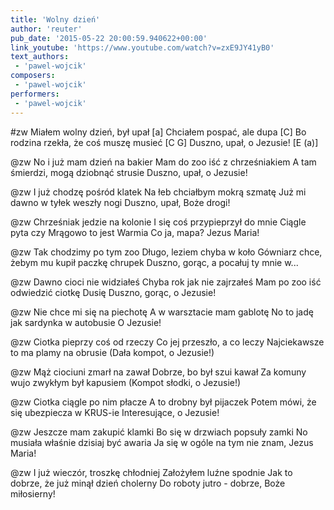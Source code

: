 ```yaml
---
title: 'Wolny dzień'
author: 'reuter'
pub_date: '2015-05-22 20:00:59.940622+00:00'
link_youtube: 'https://www.youtube.com/watch?v=zxE9JY41yB0'
text_authors:
 - 'pawel-wojcik'
composers:
 - 'pawel-wojcik'
performers:
 - 'pawel-wojcik'
---
```


#zw
Miałem wolny dzień, był upał [a]
Chciałem pospać, ale dupa [C]
Bo rodzina rzekła, że coś muszę musieć [C G]
Duszno, upał, o Jezusie! [E (a)]

@zw
No i już mam dzień na bakier
Mam do zoo iść z chrześniakiem
A tam śmierdzi, mogą dziobnąć strusie
Duszno, upał, o Jezusie!

@zw
I już chodzę pośród klatek
Na łeb chciałbym mokrą szmatę
Już mi dawno w tyłek weszły nogi
Duszno, upał, Boże drogi!

@zw
Chrześniak jedzie na kolonie
I się coś przypieprzył do mnie
Ciągle pyta czy Mrągowo to jest Warmia
Co ja, mapa? Jezus Maria!

@zw
Tak chodzimy po tym zoo
Długo, leziem chyba w koło
Gówniarz chce, żebym mu kupił paczkę chrupek
Duszno, gorąc, a pocałuj ty mnie w...

@zw
Dawno cioci nie widziałeś
Chyba rok jak nie zajrzałeś
Mam po zoo iść odwiedzić ciotkę Dusię
Duszno, gorąc, o Jezusie!

@zw
Nie chce mi się na piechotę
A w warsztacie mam gablotę
No to jadę jak sardynka w autobusie
O Jezusie!

@zw
Ciotka pieprzy coś od rzeczy
Co jej przeszło, a co leczy
Najciekawsze to ma plamy na obrusie
(Dała kompot, o Jezusie!)

@zw
Mąż ciociuni zmarł na zawał
Dobrze, bo był szui kawał
Za komuny wujo zwykłym był kapusiem
(Kompot słodki, o Jezusie!)

@zw
Ciotka ciągle po nim płacze
A to drobny był pijaczek
Potem mówi, że się ubezpiecza w KRUS-ie
Interesujące, o Jezusie!

@zw
Jeszcze mam zakupić klamki
Bo się w drzwiach popsuły zamki
No musiała właśnie dzisiaj być awaria
Ja się w ogóle na tym nie znam, Jezus Maria!

@zw
I już wieczór, troszkę chłodniej
Założyłem luźne spodnie
Jak to dobrze, że już minął dzień cholerny
Do roboty jutro - dobrze, Boże miłosierny!
